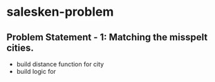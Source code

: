 # salesken-problem
## Problem Statement - 1: Matching the misspelt cities.
- build distance function for city
- build logic for 
